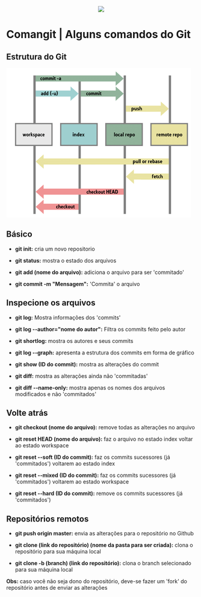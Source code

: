 <p align="center"><img src="https://image.prntscr.com/image/AWWl5Ne3T7CxslETpHuEeA.png" width="250"></p>

# Comangit | Alguns comandos do Git


## Estrutura do Git

![Estrutura do Git](git_structure.png)



## Básico

- **git init:** cria um novo repositorio

- **git status:** mostra o estado dos arquivos

- **git add (nome do arquivo):** adiciona o arquivo para ser 'commitado'

- **git commit -m "Mensagem":** 'Commita' o arquivo



## Inspecione os arquivos

- **git log:** Mostra informações dos 'commits'

- **git log --author="nome do autor":** Filtra os commits feito pelo autor

- **git shortlog:** mostra os autores e seus commits

- **git log --graph:** apresenta a estrutura dos commits em forma de gráfico

- **git show (ID do commit):** mostra as alterações do commit 


- **git diff:** mostra as alterações ainda não 'commitadas'

- **git diff --name-only:** mostra apenas os nomes dos arquivos modificados e não 'commitados'



## Volte atrás

- **git checkout (nome do arquivo):** remove todas as alterações no arquivo

- **git reset HEAD (nome do arquivo):** faz o arquivo no estado index voltar ao estado workspace

- **git reset --soft (ID do commit):** faz os commits sucessores (já 'commitados') voltarem ao estado index

- **git reset --mixed (ID do commit):** faz os commits sucessores (já 'commitados') voltarem ao estado workspace

- **git reset --hard (ID do commit):** remove os commits sucessores (já 'commitados')



## Repositórios remotos

- **git push origin master:** envia as alterações para o repositório no Github

- **git clone (link do repositório) (nome da pasta para ser criada):** clona o repositório para sua máquina local

- **git clone -b (branch) (link do repositório):** clona o branch selecionado para sua máquina local

**Obs:** caso você não seja dono do repositório, deve-se fazer um 'fork' do repositório antes de enviar as alterações


